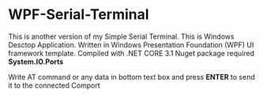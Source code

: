 # WPF-Serial-Terminal

This is another version of my Simple Serial Terminal.
This is Windows Desctop Application. Written in Windows Presentation Foundation (WPF) UI framework template.
Compiled with .NET CORE 3.1
Nuget package required <b>System.IO.Ports</b>

Write AT command or any data in bottom text box and press <b>ENTER</b> to send it to the connected Comport
